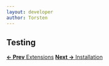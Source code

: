 ```yaml
---
layout: developer
author: Torsten
---
```


## Testing


[**<- Prev** Extensions](06_extensions.html)    [**Next ->** Installation](08_installation.html)


